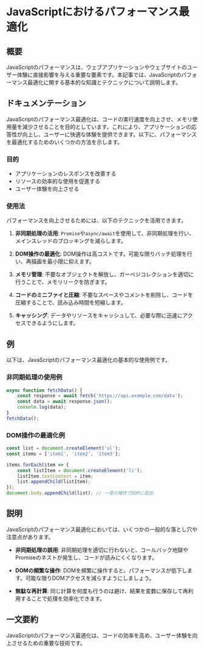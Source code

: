 <!--
Meta Description: # JavaScriptにおけるパフォーマンス最適化 ## 概要 JavaScriptのパフォーマンスは、ウェブアプリケーションやウェブサイトのユーザー体験に直接影響を与える重要な要素です。本記事では、JavaScriptのパフォーマンス最適化に関する基本的な知識とテクニックについて説明します。 #...
Meta Keywords: const, await, data, list, document
-->

# JavaScriptにおけるパフォーマンス最適化

## 概要
JavaScriptのパフォーマンスは、ウェブアプリケーションやウェブサイトのユーザー体験に直接影響を与える重要な要素です。本記事では、JavaScriptのパフォーマンス最適化に関する基本的な知識とテクニックについて説明します。

## ドキュメンテーション
JavaScriptのパフォーマンス最適化は、コードの実行速度を向上させ、メモリ使用量を減少させることを目的としています。これにより、アプリケーションの応答性が向上し、ユーザーに快適な体験を提供できます。以下に、パフォーマンスを最適化するためのいくつかの方法を示します。

### 目的
- アプリケーションのレスポンスを改善する
- リソースの効率的な使用を促進する
- ユーザー体験を向上させる

### 使用法
パフォーマンスを向上させるためには、以下のテクニックを活用できます。

1. **非同期処理の活用**: `Promise`や`async/await`を使用して、非同期処理を行い、メインスレッドのブロッキングを減らします。
   
2. **DOM操作の最適化**: DOM操作は高コストです。可能な限りバッチ処理を行い、再描画を最小限に抑えます。

3. **メモリ管理**: 不要なオブジェクトを解放し、ガーベジコレクションを適切に行うことで、メモリリークを防ぎます。

4. **コードのミニファイと圧縮**: 不要なスペースやコメントを削除し、コードを圧縮することで、読み込み時間を短縮します。

5. **キャッシング**: データやリソースをキャッシュして、必要な際に迅速にアクセスできるようにします。

## 例
以下は、JavaScriptのパフォーマンス最適化の基本的な使用例です。

### 非同期処理の使用例
```javascript
async function fetchData() {
    const response = await fetch('https://api.example.com/data');
    const data = await response.json();
    console.log(data);
}
fetchData();
```

### DOM操作の最適化例
```javascript
const list = document.createElement('ul');
const items = ['item1', 'item2', 'item3'];

items.forEach(item => {
    const listItem = document.createElement('li');
    listItem.textContent = item;
    list.appendChild(listItem);
});
document.body.appendChild(list); // 一度の操作でDOMに追加
```

## 説明
JavaScriptのパフォーマンス最適化においては、いくつかの一般的な落とし穴や注意点があります。

- **非同期処理の誤用**: 非同期処理を適切に行わないと、コールバック地獄やPromiseのネストが発生し、コードが読みにくくなります。

- **DOMの頻繁な操作**: DOMを頻繁に操作すると、パフォーマンスが低下します。可能な限りDOMアクセスを減らすようにしましょう。

- **無駄な再計算**: 同じ計算を何度も行うのは避け、結果を変数に保存して再利用することで処理を効率化できます。

## 一文要約
JavaScriptのパフォーマンス最適化は、コードの効率を高め、ユーザー体験を向上させるための重要な技術です。